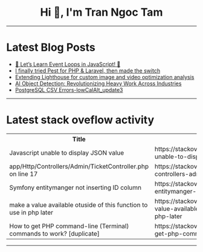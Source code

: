 <h1 align="center">Hi 👋, I'm Tran Ngoc Tam</h1>

---

# Latest Blog Posts 
<!-- BLOG-POST-LIST:START -->
- [🚀 Let’s Learn Event Loops in JavaScript! 🎡](https://dev.to/jagroop2001/lets-learn-event-loops-in-javascript-26k0)
- [I finally tried Pest for PHP &amp; Laravel, then made the switch](https://dev.to/seriquynh/i-finally-tried-pest-for-php-laravel-then-made-the-switch-3anf)
- [Extending Lighthouse for custom image and video optimization analysis](https://dev.to/manu4543/extending-lighthouse-for-custom-image-and-video-optimization-analysis-12ao)
- [AI Object Detection: Revolutionizing Heavy Work Across Industries](https://dev.to/jhonsnow21/ai-object-detection-revolutionizing-heavy-work-across-industries-42l3)
- [PostgreSQL CSV Errors-lowCalAlt_update3](https://dev.to/itsizakb/postgresql-lowcalaltupdate3-9np)
<!-- BLOG-POST-LIST:END -->

---

# Latest stack oveflow activity
<table>
  <tr><th>Title</th><th>Link</th></tr>
  <!-- STACKOVERFLOW:START --><tr><td>Javascript unable to display JSON value</td><td>https://stackoverflow.com/questions/79225301/javascript-unable-to-display-json-value</td></tr><tr><td>app/Http/Controllers/Admin/TicketController.php on line 17</td><td>https://stackoverflow.com/questions/79225249/app-http-controllers-admin-ticketcontroller-php-on-line-17</td></tr><tr><td>Symfony entitymanger not inserting ID column</td><td>https://stackoverflow.com/questions/79225204/symfony-entitymanger-not-inserting-id-column</td></tr><tr><td>make a value available otuside of this function to use in php later</td><td>https://stackoverflow.com/questions/79225058/make-a-value-available-otuside-of-this-function-to-use-in-php-later</td></tr><tr><td>How to get PHP command-line &lpar;Terminal&rpar; commands to work? [duplicate]</td><td>https://stackoverflow.com/questions/79224954/how-to-get-php-command-line-terminal-commands-to-work</td></tr><!-- STACKOVERFLOW:END -->
</table>

---


